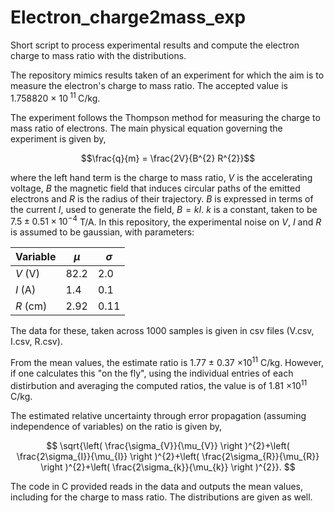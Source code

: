 # Electron_charge2mass_exp
Short script to process experimental results and compute the electron charge to mass ratio with the distributions.

The repository mimics results taken of an experiment for which the aim is to measure the electron's charge to mass ratio. The accepted value is 1.758820 × 10<sup> 11 </sup> C/kg.

The experiment follows the Thompson method for measuring the charge to mass ratio of electrons. The main physical equation governing the experiment is given by,

$$\frac{q}{m} = \frac{2V}{B^{2} R^{2}}$$

where the left hand term is the charge to mass ratio, $V$ is the accelerating voltage, $B$ the magnetic field that induces circular paths of the emitted electrons and $R$ is the radius of their trajectory.
$B$ is expressed in terms of the current $I$, used to generate the field, $B = kI$. $k$ is a constant, taken to be $7.5\pm0.51 \times 10^{-4}$ T/A. In this repository, the experimental noise on $V$, $I$ and $R$ is assumed to be 
gaussian, with parameters:

|  Variable | $\mu$  | $\sigma$  |
|---|---|---|
| $V$ (V)     |    82.2   |    2.0      |
| $I$ (A)     |    1.4   |     0.1     |
| $R$ (cm)     |    2.92   |   0.11       |

The data for these, taken across 1000 samples is given in csv files (V.csv, I.csv, R.csv).

From the mean values, the estimate ratio is 1.77 $\pm$ 0.37 $\times 10^{11}$ C/kg. However, if one calculates this "on the fly", using the individual entries of each distirbution and averaging the computed ratios, the value is of 1.81 $\times 10^{11}$ C/kg.

The estimated relative uncertainty through error propagation (assuming independence of variables) on the ratio is given by,

$$ \sqrt{\left( \frac{\sigma_{V}}{\mu_{V}} \right )^{2}+\left( \frac{2\sigma_{I}}{\mu_{I}} \right )^{2}+\left( \frac{2\sigma_{R}}{\mu_{R}} \right )^{2}+\left( \frac{2\sigma_{k}}{\mu_{k}} \right )^{2}}. $$

The code in C provided reads in the data and outputs the mean values, including for the charge to mass ratio. The distributions are given as well.
